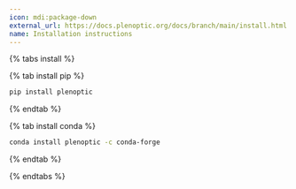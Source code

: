 ```yaml
---
icon: mdi:package-down
external_url: https://docs.plenoptic.org/docs/branch/main/install.html
name: Installation instructions
---
```

{% tabs install %}

{% tab install pip %}
```bash
pip install plenoptic
```
{% endtab %}

{% tab install conda %}
```bash
conda install plenoptic -c conda-forge
```
{% endtab %}

{% endtabs %}
